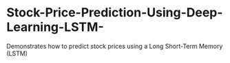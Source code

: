 # Stock-Price-Prediction-Using-Deep-Learning-LSTM-
Demonstrates how to predict stock prices using a Long Short-Term Memory (LSTM)
